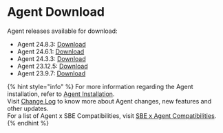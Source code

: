 # Agent Download

Agent releases available for download:

* Agent 24.8.3: [Download](https://storage.googleapis.com/sym-platform/developers/rest-api/agent-24.8.3.zip)
* Agent 24.6.1: [Download](https://storage.googleapis.com/sym-platform/developers/rest-api/agent-24.6.1.zip)
* Agent 24.3.3: [Download](https://storage.googleapis.com/sym-platform/developers/rest-api/agent-24.3.3.zip)
* Agent 23.12.5: [Download](https://storage.googleapis.com/sym-platform/developers/rest-api/agent-23.12.5.zip)
* Agent 23.9.7: [Download](https://storage.googleapis.com/sym-platform/developers/rest-api/agent-23.9.7.zip)

{% hint style="info" %}
For more information regarding the Agent installation, refer to [Agent Installation](agent-2.x-and-above-installation.md).\
Visit [Change Log](../change-log/) to know more about Agent changes, new features and other updates.\
For a list of Agent x SBE Compatibilities, visit [SBE x Agent Compatibilities](sbe-x-agent-compatibility-matrix.md).
{% endhint %}
